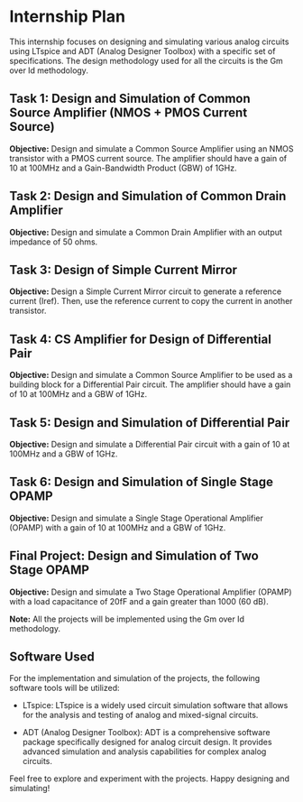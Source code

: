 # Internship Plan

This internship focuses on designing and simulating various analog circuits using LTspice and ADT (Analog Designer Toolbox) with a specific set of specifications. The design methodology used for all the circuits is the Gm over Id methodology.

## Task 1: Design and Simulation of Common Source Amplifier (NMOS + PMOS Current Source)

**Objective:** 
Design and simulate a Common Source Amplifier using an NMOS transistor with a PMOS current source. The amplifier should have a gain of 10 at 100MHz and a Gain-Bandwidth Product (GBW) of 1GHz.

## Task 2: Design and Simulation of Common Drain Amplifier

**Objective:** 
Design and simulate a Common Drain Amplifier with an output impedance of 50 ohms.

## Task 3: Design of Simple Current Mirror

**Objective:** 
Design a Simple Current Mirror circuit to generate a reference current (Iref). Then, use the reference current to copy the current in another transistor.

## Task 4: CS Amplifier for Design of Differential Pair

**Objective:** 
Design and simulate a Common Source Amplifier to be used as a building block for a Differential Pair circuit. The amplifier should have a gain of 10 at 100MHz and a GBW of 1GHz.

## Task 5: Design and Simulation of Differential Pair

**Objective:** 
Design and simulate a Differential Pair circuit with a gain of 10 at 100MHz and a GBW of 1GHz.

## Task 6: Design and Simulation of Single Stage OPAMP

**Objective:** 
Design and simulate a Single Stage Operational Amplifier (OPAMP) with a gain of 10 at 100MHz and a GBW of 1GHz.

## Final Project: Design and Simulation of Two Stage OPAMP

**Objective:** 
Design and simulate a Two Stage Operational Amplifier (OPAMP) with a load capacitance of 20fF and a gain greater than 1000 (60 dB).

**Note:** 
All the projects will be implemented using the Gm over Id methodology.

## Software Used

For the implementation and simulation of the projects, the following software tools will be utilized:

- LTspice: LTspice is a widely used circuit simulation software that allows for the analysis and testing of analog and mixed-signal circuits.

- ADT (Analog Designer Toolbox): ADT is a comprehensive software package specifically designed for analog circuit design. It provides advanced simulation and analysis capabilities for complex analog circuits.

Feel free to explore and experiment with the projects. Happy designing and simulating!
